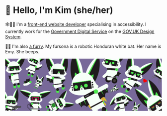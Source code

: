 # 👋️ Hello, I'm Kim (she/her)

🕸️🧑‍💻 I'm a [front-end website developer](https://berly.kim) specialising in accessibility. I currently work for the [Government Digital Service](https://www.gov.uk/government/organisations/government-digital-service) on the [GOV.UK Design System](https://design-system.service.gov.uk).

🤖🦇 I'm also [a furry](https://berly.kim/blog/2022-04-10-a-robot-bat-on-the-internet/). My fursona is a robotic Honduran white bat. Her name is Emy. She beeps.

![An abundance of robats](https://raw.githubusercontent.com/querkmachine/querkmachine/main/an-abundance-of-robats.png)
